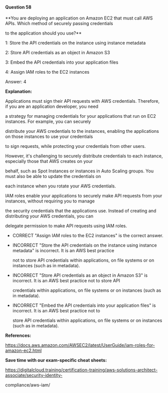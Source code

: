 #### Question  58


**You are deploying an application on Amazon EC2 that must call AWS APIs. Which method of securely passing credentials

to the application should you use?**


1: Store the API credentials on the instance using instance metadata


2: Store API credentials as an object in Amazon S3


3: Embed the API credentials into your application files


4: Assign IAM roles to the EC2 instances


Answer: 4


**Explanation:**


Applications must sign their API requests with AWS credentials. Therefore, if you are an application developer, you need

a strategy for managing credentials for your applications that run on EC2 instances. For example, you can securely

distribute your AWS credentials to the instances, enabling the applications on those instances to use your credentials

to sign requests, while protecting your credentials from other users.


However, it's challenging to securely distribute credentials to each instance, especially those that AWS creates on your

behalf, such as Spot Instances or instances in Auto Scaling groups. You must also be able to update the credentials on

each instance when you rotate your AWS credentials.


IAM roles enable your applications to securely make API requests from your instances, without requiring you to manage

the security credentials that the applications use. Instead of creating and distributing your AWS credentials, you can

delegate permission to make API requests using IAM roles.


- CORRECT "Assign IAM roles to the EC2 instances" is the correct answer.


- INCORRECT "Store the API credentials on the instance using instance metadata" is incorrect. It is an AWS best practice

  not to store API credentials within applications, on file systems or on instances (such as in metadata).


- INCORRECT "Store API credentials as an object in Amazon S3" is incorrect. It is an AWS best practice not to store API

  credentials within applications, on file systems or on instances (such as in metadata).


- INCORRECT "Embed the API credentials into your application files" is incorrect. It is an AWS best practice not to

  store API credentials within applications, on file systems or on instances (such as in metadata).


**References:**


https://docs.aws.amazon.com/AWSEC2/latest/UserGuide/iam-roles-for-amazon-ec2.html


**Save time with our exam-specific cheat sheets:**


https://digitalcloud.training/certification-training/aws-solutions-architect-associate/security-identity-

compliance/aws-iam/

